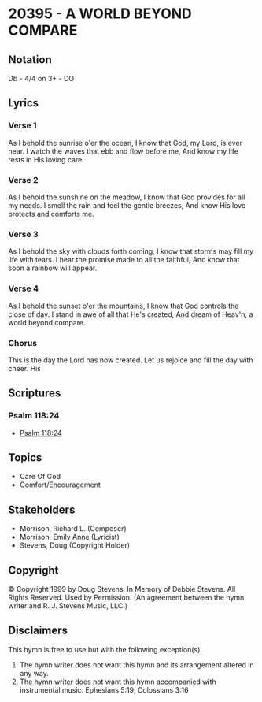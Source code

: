 # 20395 - A WORLD BEYOND COMPARE

## Notation

Db - 4/4 on 3+ - DO

## Lyrics

### Verse 1

As I behold the sunrise o'er the ocean, I know that God, my Lord, is ever near. I watch the waves that ebb and flow before me, And know my life rests in His loving care.

### Verse 2

As I behold the sunshine on the meadow, I know that God provides for all my needs. I smell the rain and feel the gentle breezes, And know His love protects and comforts me.

### Verse 3

As I behold the sky with clouds forth coming, I know that storms may fill my life with tears. I hear the promise made to all the faithful, And know that soon a rainbow will appear.

### Verse 4

As I behold the sunset o'er the mountains, I know that God controls the close of day. I stand in awe of all that He's created, And dream of Heav'n; a world beyond compare.

### Chorus

This is the day the Lord has now created. Let us rejoice and fill the day with cheer. His 


## Scriptures

### Psalm 118:24

- [Psalm 118:24](https://www.biblegateway.com/passage/?search=Psalm%20118%3A24)


## Topics

- Care Of God
- Comfort/Encouragement

## Stakeholders

- Morrison, Richard L. (Composer)
- Morrison, Emily Anne (Lyricist)
- Stevens, Doug (Copyright Holder)

## Copyright

© Copyright 1999 by Doug Stevens. In Memory of Debbie Stevens. All Rights Reserved. Used by Permission.
(An agreement between the hymn writer and R. J. Stevens Music, LLC.)

## Disclaimers

This hymn is free to use but with the following exception(s):
1. The hymn writer does not want this hymn and its arrangement altered in any way.
2. The hymn writer does not want this hymn accompanied with instrumental music.
Ephesians 5:19; Colossians 3:16

